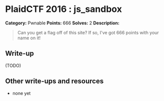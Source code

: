 # PlaidCTF 2016 : js_sandbox

**Category:** Pwnable
**Points:** 666
**Solves:** 2
**Description:**

> Can you get a flag off of this site? If so, I've got 666 points with your name on it!

## Write-up

(TODO)

## Other write-ups and resources

* none yet
